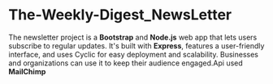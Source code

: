 # The-Weekly-Digest_NewsLetter
The newsletter project is a **Bootstrap** and **Node.js** web app that lets users subscribe to regular updates. It's built with **Express**, features a user-friendly interface, and uses Cyclic for easy deployment and scalability. Businesses and organizations can use it to keep their audience engaged.Api used **MailChimp**
